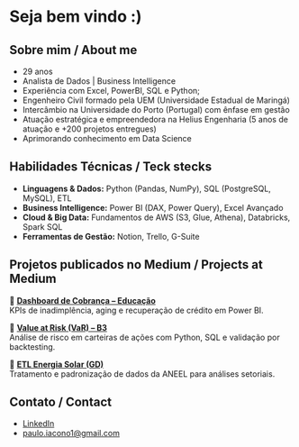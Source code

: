 # Seja bem vindo :)

## Sobre mim / About me

- 29 anos
- Analista de Dados | Business Intelligence 
- Experiência com Excel, PowerBI, SQL e Python;
- Engenheiro Civil formado pela UEM (Universidade Estadual de Maringá)  
- Intercâmbio na Universidade do Porto (Portugal) com ênfase em gestão  
- Atuação estratégica e empreendedora na Helius Engenharia (5 anos de atuação e +200 projetos entregues)
- Aprimorando conhecimento em Data Science

## Habilidades Técnicas / Teck stecks
- **Linguagens & Dados:** Python (Pandas, NumPy), SQL (PostgreSQL, MySQL), ETL  
- **Business Intelligence:** Power BI (DAX, Power Query), Excel Avançado  
- **Cloud & Big Data:** Fundamentos de AWS (S3, Glue, Athena), Databricks, Spark SQL  
- **Ferramentas de Gestão:** Notion, Trello, G-Suite  


## Projetos publicados no Medium / Projects at Medium

🔹 [**Dashboard de Cobrança – Educação**](#)  
KPIs de inadimplência, aging e recuperação de crédito em Power BI.  

🔹 [**Value at Risk (VaR) – B3**](#)  
Análise de risco em carteiras de ações com Python, SQL e validação por backtesting.  

🔹 [**ETL Energia Solar (GD)**](#)  
Tratamento e padronização de dados da ANEEL para análises setoriais.  



## Contato / Contact

- [LinkedIn](https://linkedin.com/in/SEULINK)
- paulo.iacono1@gmail.com

